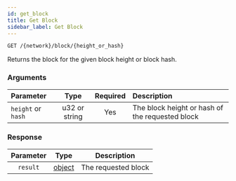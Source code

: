 ```yaml
---
id: get_block
title: Get Block
sidebar_label: Get Block
---
```


```bash title=ENDPOINT
GET /{network}/block/{height_or_hash}
```

Returns the block for the given block height or block hash.

### Arguments

| Parameter         |     Type      | Required | Description                                     |
|:------------------|:-------------:|:--------:|:------------------------------------------------|
| `height` or `hash` | u32 or string |   Yes    | The block height or hash of the requested block |


### Response

| Parameter |                 Type                  |     Description     |
|:---------:|:-------------------------------------:|:-------------------:|
| `result`  | [object](../../concepts/beginner/05_blocks.md) | The requested block |

